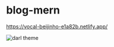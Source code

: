 # blog-mern
https://vocal-beijinho-e1a82b.netlify.app/

![darl theme](https://github.com/remmi755/MuiProject/blob/master/muiReact.jpg)
